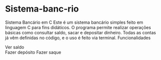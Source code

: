 # Sistema-banc-rio
Sistema Bancário em C  Este é um sistema bancário simples feito em linguagem C para fins didáticos. O programa permite realizar operações básicas como consultar saldo, sacar e depositar dinheiro. Todas as contas já vêm definidas no código, e o uso é feito via terminal.  Funcionalidades 

Ver saldo  
Fazer depósito 
Fazer saque
